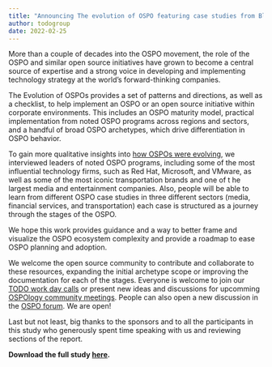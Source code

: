 ```yaml
---
title: "Announcing The evolution of OSPO featuring case studies from Bloomberg, Comcast, and Porsche"
author: todogroup
date: 2022-02-25
---
```



More than a couple of decades into the OSPO movement, the role of the OSPO and similar open source initiatives have grown to become a 
central source of expertise and a strong voice in developing and implementing technology strategy at the world’s forward-thinking companies.

The Evolution of OSPOs provides a set of patterns and directions, as well as a checklist, to help implement an OSPO or an open source initiative within 
corporate environments. This includes an OSPO maturity model, practical implementation from noted OSPO programs across regions and sectors, and a handful 
of broad OSPO archetypes, which drive differentiation in OSPO behavior.

To gain more qualitative insights into [how OSPOs were evolving](https://github.com/todogroup/osposurvey#open-source-programs-survey), we interviewed leaders of noted OSPO 
programs, including some of the most influential technology firms, such as Red Hat, Microsoft, and VMware, as well as some of the most iconic transportation brands and one of t
he largest media and entertainment companies. Also, people will be able to learn from different OSPO case studies in three different sectors (media, financial services, and transportation) 
each case is structured as a journey through the stages of the OSPO.

We hope this work provides guidance and a way to better frame and visualize the OSPO ecosystem complexity and provide a roadmap to ease OSPO planning and adoption.  

We welcome the open source community to contribute and collaborate to these resources, expanding the initial archetype scope or improving the 
documentation for each of the stages. Everyone is welcome to join our [TODO work day calls](https://github.com/todogroup/work-day-activities#work-day-activity-tracker) or present new ideas and discussions for 
upcomming [OSPOlogy community meetings](https://github.com/todogroup/ospology/tree/main/meetings#ospology-monthly-meetings). People can also open a new discussion in the [OSPO forum](https://github.com/todogroup/ospology/discussions).
We are open!

Last but not least, big thanks to the sponsors and to all the participants in this study who generously spent time speaking with us and reviewing sections 
of the report.


**Download the full study [here](https://linuxfoundation.org/tools/the-evolution-of-the-open-source-program-office-ospo/).**
